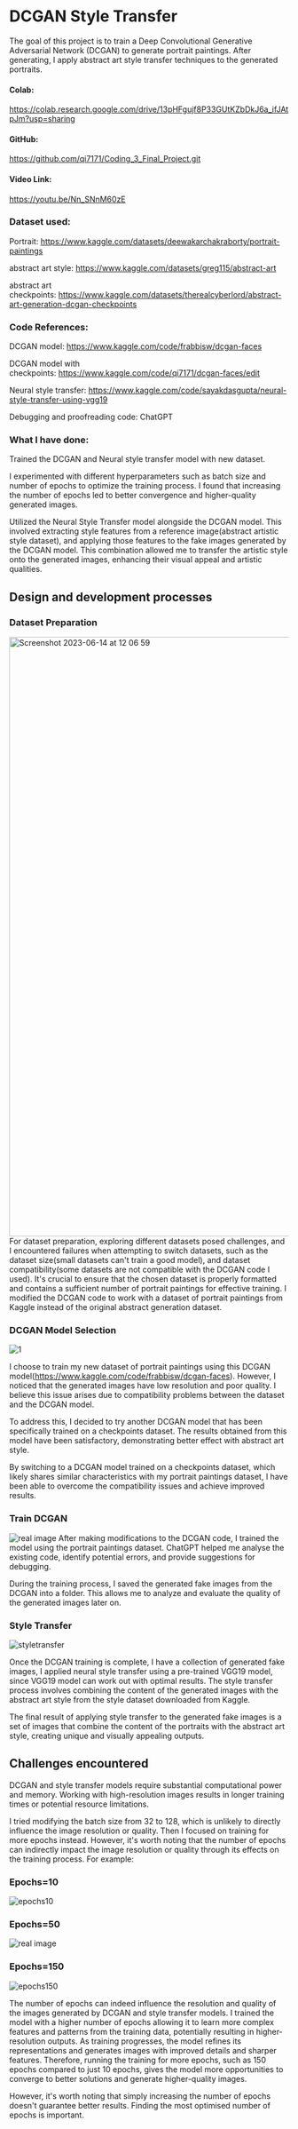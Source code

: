 # DCGAN Style Transfer
The goal of this project is to train a Deep Convolutional Generative Adversarial Network (DCGAN) to generate portrait paintings. After generating, I apply abstract art style transfer techniques to the generated portraits. 

#### Colab: 
https://colab.research.google.com/drive/13pHFgujf8P33GUtKZbDkJ6a_ifJAtpJm?usp=sharing

#### GitHub: 
https://github.com/qi7171/Coding_3_Final_Project.git

#### Video Link:  
https://youtu.be/Nn_SNnM60zE

### Dataset used:
Portrait: https://www.kaggle.com/datasets/deewakarchakraborty/portrait-paintings

abstract art style: https://www.kaggle.com/datasets/greg115/abstract-art

abstract art checkpoints: https://www.kaggle.com/datasets/therealcyberlord/abstract-art-generation-dcgan-checkpoints

### Code References:
DCGAN model: https://www.kaggle.com/code/frabbisw/dcgan-faces

DCGAN model with checkpoints: https://www.kaggle.com/code/qi7171/dcgan-faces/edit

Neural style transfer: https://www.kaggle.com/code/sayakdasgupta/neural-style-transfer-using-vgg19

Debugging and proofreading code: ChatGPT

### What I have done:
Trained the DCGAN and Neural style transfer model with new dataset.

I experimented with different hyperparameters such as batch size and number of epochs to optimize the training process. I found that increasing the number of epochs led to better convergence and higher-quality generated images.

Utilized the Neural Style Transfer model alongside the DCGAN model. This involved extracting style features from a reference image(abstract artistic style dataset), and applying those features to the fake images generated by the DCGAN model. This combination allowed me to transfer the artistic style onto the generated images, enhancing their visual appeal and artistic qualities.


## Design and development processes

### Dataset Preparation
<img width="1080" alt="Screenshot 2023-06-14 at 12 06 59" src="https://github.com/qi7171/Coding_3_Final_Project/assets/72468017/0f8d9bd9-3b93-436a-b53c-1f2e51c6df0e">
For dataset preparation, exploring different datasets posed challenges, and I encountered failures when attempting to switch datasets, such as the dataset size(small datasets can't train a good model), and dataset compatibility(some datasets are not compatible with the DCGAN code I used). It's crucial to ensure that the chosen dataset is properly formatted and contains a sufficient number of portrait paintings for effective training. I modified the DCGAN code to work with a dataset of portrait paintings from Kaggle instead of the original abstract generation dataset. 

### DCGAN Model Selection
![1](https://github.com/qi7171/Coding_3_Final_Project/assets/72468017/656ec333-490b-4ad6-a8aa-f3bcbe78b13f)

I choose to train my new dataset of portrait paintings using this DCGAN model(https://www.kaggle.com/code/frabbisw/dcgan-faces). However, I noticed that the generated images have low resolution and poor quality. I believe this issue arises due to compatibility problems between the dataset and the DCGAN model.

To address this, I decided to try another DCGAN model that has been specifically trained on a checkpoints dataset. The results obtained from this model have been satisfactory, demonstrating better effect with abstract art style.

By switching to a DCGAN model trained on a checkpoints dataset, which likely shares similar characteristics with my portrait paintings dataset, I have been able to overcome the compatibility issues and achieve improved results.


### Train DCGAN
![real image](https://github.com/qi7171/Coding_3_Final_Project/assets/72468017/412ca40e-c001-4de6-aace-831597003300)
After making modifications to the DCGAN code, I trained the model using the portrait paintings dataset. ChatGPT helped me analyse the existing code, identify potential errors, and provide suggestions for debugging.

During the training process, I saved the generated fake images from the DCGAN into a folder. This allows me to analyze and evaluate the quality of the generated images later on.


### Style Transfer
![styletransfer](https://github.com/qi7171/Coding_3_Final_Project/assets/72468017/cbfcdec6-e197-4c27-a194-d512387a4f4c)

Once the DCGAN training is complete, I have a collection of generated fake images, I applied neural style transfer using a pre-trained VGG19 model, since VGG19 model can work out with optimal results. The style transfer process involves combining the content of the generated images with the abstract art style from the style dataset downloaded from Kaggle.

The final result of applying style transfer to the generated fake images is a set of images that combine the content of the portraits with the abstract art style, creating unique and visually appealing outputs.


## Challenges encountered
DCGAN and style transfer models require substantial computational power and memory. Working with high-resolution images results in longer training times or potential resource limitations. 

I tried modifying the batch size from 32 to 128, which is unlikely to directly influence the image resolution or quality. Then I focused on training for more epochs instead. However, it's worth noting that the number of epochs can indirectly impact the image resolution or quality through its effects on the training process. For example:

### Epochs=10
![epochs10](https://github.com/qi7171/Coding_3_Final_Project/assets/72468017/f1ae8d58-8b6c-4d75-9c88-e9437e63da03)

### Epochs=50
![real image](https://github.com/qi7171/Coding_3_Final_Project/assets/72468017/9fdf8ed8-e54e-4e6d-9634-110604bc79a4)

### Epochs=150
![epochs150](https://github.com/qi7171/Coding_3_Final_Project/assets/72468017/d13e1137-2e64-4df7-a18c-977490337a73)

The number of epochs can indeed influence the resolution and quality of the images generated by DCGAN and style transfer models. I trained the model with a higher number of epochs allowing it to learn more complex features and patterns from the training data, potentially resulting in higher-resolution outputs. As training progresses, the model refines its representations and generates images with improved details and sharper features. Therefore, running the training for more epochs, such as 150 epochs compared to just 10 epochs, gives the model more opportunities to converge to better solutions and generate higher-quality images.

However, it's worth noting that simply increasing the number of epochs doesn't guarantee better results. Finding the most optimised number of epochs is important.




